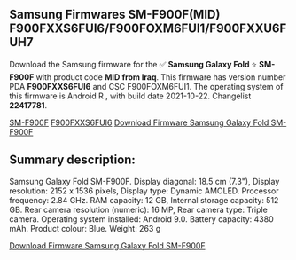 <h2>Samsung Firmwares SM-F900F(MID) F900FXXS6FUI6/F900FOXM6FUI1/F900FXXU6FUH7</h2>
Download the Samsung firmware for the ✅ <strong>Samsung Galaxy Fold </strong> ⭐ <strong>SM-F900F</strong> with product code <strong>MID</strong> <strong> from Iraq</strong>. This firmware has version number PDA <strong>F900FXXS6FUI6</strong> and CSC F900FOXM6FUI1. The operating system of this firmware is Android R , with build date 2021-10-22. Changelist <strong>22417781</strong>.


[SM-F900F](https://samfirm.shop/samsung/model/SM-F900F)
[F900FXXS6FUI6](https://samfirm.shop/samsung/pda/F900FXXS6FUI6)
[Download Firmware Samsung Galaxy Fold SM-F900F](https://samfirm.shop/samsung/firmware/467838)
<h2>Summary description:</h2>
<p>Samsung Galaxy Fold SM-F900F. Display diagonal: 18.5 cm (7.3"), Display resolution: 2152 x 1536 pixels, Display type: Dynamic AMOLED. Processor frequency: 2.84 GHz. RAM capacity: 12 GB, Internal storage capacity: 512 GB. Rear camera resolution (numeric): 16 MP, Rear camera type: Triple camera. Operating system installed: Android 9.0. Battery capacity: 4380 mAh. Product colour: Blue. Weight: 263 g</p>


[Download Firmware Samsung Galaxy Fold SM-F900F](https://samfirm.shop/samsung/firmware/467838)
